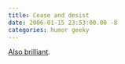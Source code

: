 ```yaml
---
title: Cease and desist
date: 2006-01-15 23:53:00.00 -8
categories: humor geeky
---
```

[Also brilliant](http://baumanletters.ytmnd.com/).
